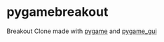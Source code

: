# pygamebreakout
Breakout Clone made with [pygame](https://www.pygame.org/docs/) and [pygame_gui](https://pygame-gui.readthedocs.io/en/latest/index.html)
